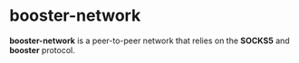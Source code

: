 # booster-network

**booster-network** is a peer-to-peer network that relies on the **SOCKS5**
and **booster** protocol.
